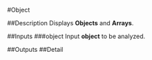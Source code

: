 #Object

##Description
Displays **Objects** and **Arrays**.

##Inputs
###object
Input **object** to be analyzed.

##Outputs
##Detail

